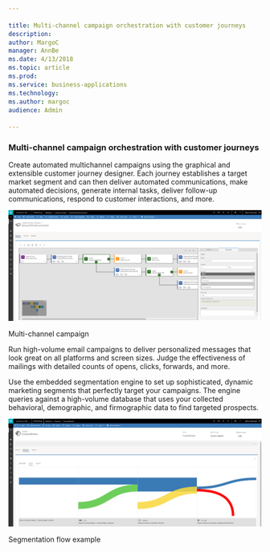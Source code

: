 ```yaml
---

title: Multi-channel campaign orchestration with customer journeys
description: 
author: MargoC
manager: AnnBe
ms.date: 4/13/2018
ms.topic: article
ms.prod: 
ms.service: business-applications
ms.technology: 
ms.author: margoc
audience: Admin

---
```

### Multi-channel campaign orchestration with customer journeys



Create automated multichannel campaigns using the graphical and extensible
customer journey designer. Each journey establishes a target market segment and
can then deliver automated communications, make automated decisions, generate
internal tasks, deliver follow-up communications, respond to customer
interactions, and more.

![A screenshot of a multi-channel campaign in Dynamics 365 for Marketing](media/multi-channel-campaign-orchestration-with-customer-journeys-1.png "A screenshot of a multi-channel campaign in Dynamics 365 for Marketing")
<!-- Marketing_MultiChannelCampaignOrchestration_A.png -->


Multi-channel campaign

Run high-volume email campaigns to deliver personalized messages that look great
on all platforms and screen sizes. Judge the effectiveness of mailings with
detailed counts of opens, clicks, forwards, and more.

Use the embedded segmentation engine to set up sophisticated, dynamic marketing
segments that perfectly target your campaigns. The engine queries against a
high-volume database that uses your collected behavioral, demographic, and
firmographic data to find targeted prospects.

![A screenshot of segmentation flow example in Dynamics 365 for Marketing](media/multi-channel-campaign-orchestration-with-customer-journeys-2.png "A screenshot of segmentation flow example in Dynamics 365 for Marketing")
<!-- Marketing_MultiChannelCampaignOrchestration_B.png -->


Segmentation flow example
